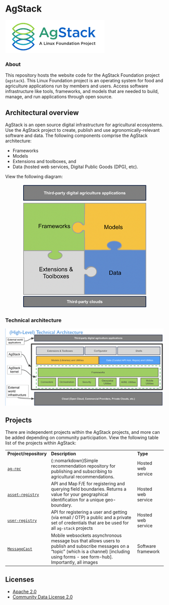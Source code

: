 # AgStack 

[<img src="assets/img/agstack-logo.png">](https://github.com/agstack)

### About 

This repository hosts the website code for the AgStack Foundation project (`agstack`). This Linux Foundation project is an operating system for food and agriculture applications run by members and users. Access software infrastructure like tools, frameworks, and models that are needed to build, manage, and run applications through open source. 

## Architectural overview

AgStack is an open source digital infrastructure for agricultural ecosystems. Use the AgStack     project to create, publish and use agronomically-relevant software and data. The following components comprise the AgStack architecture: 

* Frameworks
* Models
* Extensions and toolboxes, and
* Data (hosted web services, Digital Public Goods (DPG), etc).

View the following diagram:

<p align="center">
<img src="assets/img/agstack-foundation-diagram-1.png" alt="Overview of stack" width=400 >
</p>

### Technical architecture

<p align="center">
<img src="assets/img/technical-arch-agstack.png" alt="Technical architecture diagram of stack" width=800 >
</p>

## Projects
<!--descriptions need to be revised-->
There are independent projects within the AgStack projects, and more can be added depending on community participation. View the following table list of the projects within AgStack:

|            |              |            |
|------------|-------------|-----------|
| **Project/repository** | **Description** | **Type** |
| [`ag-rec`](https://github.com/agstack/ag-rec) | {::nomarkdown}Simple recommendation repository for publishing and subscribing to agricultural recommendations. | Hosted web service |
| [`asset-registry`](https://github.com/agstack/asset-registry) | API and Map F/E for registering and querying field boundaries. Returns a value for your geographical identification for a unique geo-boundary. | Hosted web service|
| [`user-registry`](https://github.com/agstack/user-registry) | API for registering a user and getting (via email / OTP) a public and a private set of credentials that are be used for all `ag-stack` projects | Hosted web service |
| [`MessageCast`](https://github.com/agstack/MessageCast) | Mobile websockets asynchronous message bus that allows users to publish and subscribe messages on a “topic” (which is a channel) [including using forms - see form-hub]. Importantly, all images | Software framework |







<!--consider creating another repository or folder for the community to contribute-->
<!--## Prerequisites

- [GitHub account](https://github.com/)
- [Retrieve your Git keys](https://docs.github.com/en/authentication/connecting-to-github-with-ssh/checking-for-existing-ssh-keys)

## Maintaining

You can make changes to the content on the website by editing the Markdown files in the `_pages` folder. You can also add new topics and tabs to the website using Markdown files. GitHub Pages will automatically update the site when changes are detected in the repository.


## Deployment

This website is already deployed using [GitHub Pages](https://pages.github.com/). No further deployment is needed. If you do need to deploy the website again, see the following instructions:

## Website
1. Rename your repository to `<your-github-username>.github.io` or `<your-github-orgname>.github.io`.
2. In `_config.yml`, set `url` to `https://<your-github-username>.github.io` and leave `baseurl` empty.
3. Set up automatic deployment of your webpage.
4. Make changes, commit, and push.
5. After deployment, the website becomes available at `<your-github-username>.github.io`.

## Projects
1. In `_config.yml`, set `url` to `https://<your-github-username>.github.io` and `baseurl` to `/<your-repository-name>/`.
2. Set up automatic deployment of your webpage.
3. Make changes, commit, and push.
4. After deployment, the webpage becomes available at `<your-github-username>.github.io/<your-repository-name>/`.-->

## Licenses

* [Apache 2.0](https://www.apache.org/licenses/)
* [Community Data License 2.0](https://cdla.dev/permissive-2-0/)

